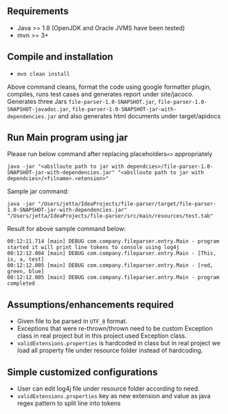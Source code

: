Requirements
------------
* Java >= 1.8 (OpenJDK and Oracle JVMS have been tested)
* mvn >= 3+

Compile and installation
-----------------
- `mvn clean install`

Above command cleans, format the code using google formatter plugin, compiles, runs test cases and generates report under site/jacoco.
Generates three Jars `file-parser-1.0-SNAPSHOT.jar`, `file-parser-1.0-SNAPSHOT-javadoc.jar`, `file-parser-1.0-SNAPSHOT-jar-with-dependencies.jar` and  also generates html documents under target/apidocs


Run Main program using jar
---------------------------
Please run below command after replacing placeholders`<>` appropriately

`java -jar "<abslloute path to jar with dependcies>/file-parser-1.0-SNAPSHOT-jar-with-dependencies.jar" "<abslloute path to jar with dependcies>/<filname>.<etension>"`

Sample jar command:

`java -jar "/Users/jetta/IdeaProjects/file-parser/target/file-parser-1.0-SNAPSHOT-jar-with-dependencies.jar" "/Users/jetta/IdeaProjects/file-parser/src/main/resources/test.tab"`

Result for above sample command below:
```
00:12:11.714 [main] DEBUG com.company.fileparser.entry.Main - program started it will print line tokens to console using log4j
00:12:12.004 [main] DEBUG com.company.fileparser.entry.Main - [This, is, a, test]
00:12:12.005 [main] DEBUG com.company.fileparser.entry.Main - [red, green, blue]
00:12:12.005 [main] DEBUG com.company.fileparser.entry.Main - program completed

```
Assumptions/enhancements required
---------------
* Given file to be parsed in `UTF_8` format.
* Exceptions that were re-thrown/thrown need to be custom Exception class in real project but in this project used Exception class.
* `validExtensions.properties` is hardcoded in class but in real project we load all property file under resource folder instead of hardcoding.

Simple customized configurations
-----------------------------------
* User can edit log4j file under resource folder according to need.
* `validExtensions.properties` key as new extension and value as java regex pattern to split line into tokens


